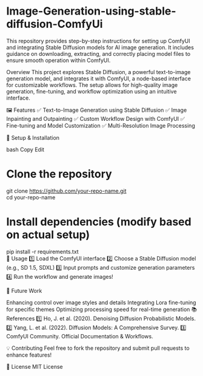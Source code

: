 # Image-Generation-using-stable-diffusion-ComfyUi
This repository provides step-by-step instructions for setting up ComfyUI and integrating Stable Diffusion models for AI image generation. It includes guidance on downloading, extracting, and correctly placing model files to ensure smooth operation within ComfyUI.

 Overview
This project explores Stable Diffusion, a powerful text-to-image generation model, and integrates it with ComfyUI, a node-based interface for customizable workflows. The setup allows for high-quality image generation, fine-tuning, and workflow optimization using an intuitive interface.

🖼️ Features
✅ Text-to-Image Generation using Stable Diffusion
✅ Image Inpainting and Outpainting
✅ Custom Workflow Design with ComfyUI
✅ Fine-tuning and Model Customization
✅ Multi-Resolution Image Processing

🔧 Setup & Installation

bash
Copy
Edit
# Clone the repository
git clone https://github.com/your-repo-name.git  
cd your-repo-name  

# Install dependencies (modify based on actual setup)
pip install -r requirements.txt  
🎨 Usage
1️⃣ Load the ComfyUI interface
2️⃣ Choose a Stable Diffusion model (e.g., SD 1.5, SDXL)
3️⃣ Input prompts and customize generation parameters
4️⃣ Run the workflow and generate images!

📌 Future Work

Enhancing control over image styles and details
Integrating Lora fine-tuning for specific themes
Optimizing processing speed for real-time generation
📚 References
1️⃣ Ho, J. et al. (2020). Denoising Diffusion Probabilistic Models.
2️⃣ Yang, L. et al. (2022). Diffusion Models: A Comprehensive Survey.
3️⃣ ComfyUI Community. Official Documentation & Workflows.

💡 Contributing
Feel free to fork the repository and submit pull requests to enhance features!

📜 License
MIT License


